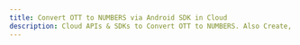 ---title: Convert OTT to NUMBERS via Android SDK in Clouddescription: Cloud APIs & SDKs to Convert OTT to NUMBERS. Also Create, Edit & Render Microsoft Word & OpenOffice documents in the Cloud.---